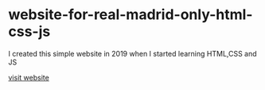 # website-for-real-madrid-only-html-css-js
I created this simple website in 2019 when I started learning HTML,CSS and JS

[visit website](https://ahmed-alsonaffi.github.io/website-for-real-madrid-only-html-css-js/)
